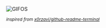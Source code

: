 <div align="justify">
<picture>
    <source media="(prefers-color-scheme: dark)" srcset="https://i.ibb.co/7dRdC0dz/output-gif.gif">
    <source media="(prefers-color-scheme: light)" srcset="https://i.ibb.co/7dRdC0dz/output-gif.gif">
    <img alt="GIFOS" src="https://i.ibb.co/7dRdC0dz/output-gif.gif">
</picture>

<sub><i>inspired from [x0rzavi/github-readme-terminal](https://github.com/x0rzavi/github-readme-terminal)</i></sub>

</div>

<!-- Image deletion URL: https://ibb.co/q3W3j23n/4afa3a36ab7270739a3ebaa37c954ce4 -->